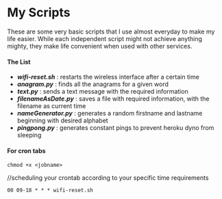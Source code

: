# My Scripts

These are some very basic scripts that I use almost everyday to make my life easier. While each independent script might not achieve anything mighty, they make life convenient when used with other services.

#### The List

* ***wifi-reset.sh*** : restarts the wireless interface after a certain time
* ***anagram.py*** : finds all the anagrams for a given word
* ***text.py*** : sends a text message with the required information
* ***filenameAsDate.py*** : saves a file with required information, with the filename as current time
* ***nameGenerator.py*** : generates a random firstname and lastname beginning with desired alphabet
* ***pingpong.py*** : generates constant pings to prevent heroku dyno from sleeping

#### For cron tabs

 `chmod +x <jobname>`
 
 //scheduling your crontab according to your specific time requirements
 
  `00 09-18 * * * wifi-reset.sh`



